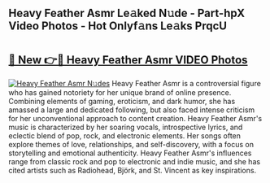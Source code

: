 ## Heavy Feather Asmr Le𝚊ked N𝚞de - Part-hpX Video Photos - Hot Onlyf𝚊ns Le𝚊ks PrqcU

# <h2><a href="http://ab42978.deff.icu/?id=Heavy+Feather+Asmr">🔗 New 👉🔴 Heavy Feather Asmr VIDEO Photos</a></h2>

[![Heavy Feather Asmr N𝚞des](https://i.imgur.com/rIISA9y.gif)](http://ab42978.deff.icu/?id=Heavy+Feather+Asmr)
Heavy Feather Asmr is a controversial figure who has gained notoriety for her unique brand of online presence. Combining elements of gaming, eroticism, and dark humor, she has amassed a large and dedicated following, but also faced intense criticism for her unconventional approach to content creation. Heavy Feather Asmr's music is characterized by her soaring vocals, introspective lyrics, and eclectic blend of pop, rock, and electronic elements. Her songs often explore themes of love, relationships, and self-discovery, with a focus on storytelling and emotional authenticity. Heavy Feather Asmr's influences range from classic rock and pop to electronic and indie music, and she has cited artists such as Radiohead, Björk, and St. Vincent as key inspirations.

